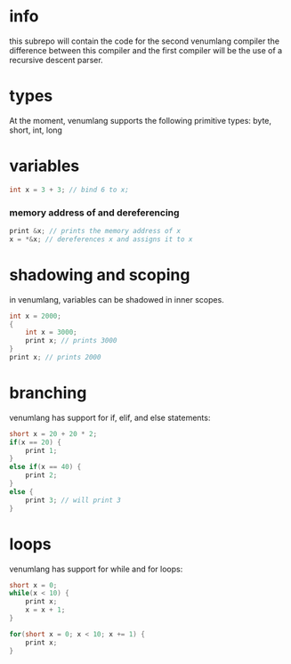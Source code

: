 # info
this subrepo will contain the code for the second venumlang compiler
the difference between this compiler and the first compiler will be the use of a recursive descent parser.

# types
At the moment, venumlang supports the following primitive types:
byte, short, int, long

# variables
```cpp
int x = 3 + 3; // bind 6 to x;
```

### memory address of and dereferencing
```cpp
print &x; // prints the memory address of x
x = *&x; // dereferences x and assigns it to x
```

# shadowing and scoping
in venumlang, variables can be shadowed in inner scopes.
```cpp
int x = 2000;
{
    int x = 3000;
    print x; // prints 3000
}
print x; // prints 2000
```

# branching 
venumlang has support for if, elif, and else statements:
```cpp
short x = 20 + 20 * 2;
if(x == 20) {
    print 1;
}
else if(x == 40) {
    print 2;
}
else {
    print 3; // will print 3
}
```

# loops
venumlang has support for while and for loops:
```cpp
short x = 0;
while(x < 10) {
    print x;
    x = x + 1;
}
```
```cpp
for(short x = 0; x < 10; x += 1) {
    print x;
}
```